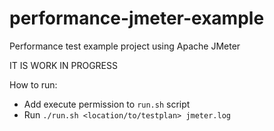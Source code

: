 # performance-jmeter-example
Performance test example project using Apache JMeter

IT IS WORK IN PROGRESS

How to run:
- Add execute permission to `run.sh` script
- Run `./run.sh <location/to/testplan> jmeter.log`
